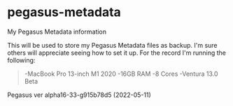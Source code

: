 # pegasus-metadata
My Pegasus Metadata information

This will be used to store my Pegasus Metadata files as backup. I'm sure others will appreciate seeing how to set it up. For the record I'm running the following:

> -MacBook Pro 13-inch M1 2020
> -16GB RAM 
> -8 Cores
> -Ventura 13.0 Beta


Pegasus ver alpha16-33-g915b78d5 (2022-05-11)
